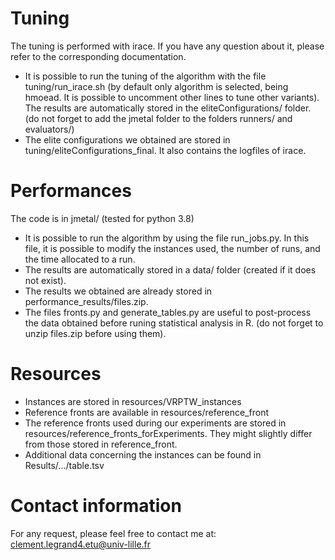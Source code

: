 # Tuning
The tuning is performed with irace. If you have any question about it, please refer to the corresponding documentation.

- It is possible to run the tuning of the algorithm with the file tuning/run_irace.sh (by default only algorithm is selected, being hmoead. It is possible to uncomment other lines to tune other variants). The results are automatically stored in the eliteConfigurations/ folder. (do not forget to add the jmetal folder to the folders runners/ and evaluators/)
- The elite configurations we obtained are stored in tuning/eliteConfigurations_final. It also contains the logfiles of irace.

# Performances
The code is in jmetal/ (tested for python 3.8)

- It is possible to run the algorithm by using the file run_jobs.py. In this file, it is possible to modify the instances used, the number of runs, and the time allocated to a run.
- The results are automatically stored in a data/ folder (created if it does not exist).
- The results we obtained are already stored in performance_results/files.zip.
- The files fronts.py and generate_tables.py are useful to post-process the data obtained before runing statistical analysis in R. (do not forget to unzip files.zip before using them).

# Resources
- Instances are stored in resources/VRPTW_instances
- Reference fronts are available in resources/reference_front
- The reference fronts used during our experiments are stored in resources/reference_fronts_forExperiments. They might slightly differ from those stored in reference_front.
- Additional data concerning the instances can be found in Results/.../table.tsv

# Contact information
For any request, please feel free to contact me at: clement.legrand4.etu@univ-lille.fr

